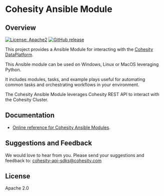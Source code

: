 <!--
  Title: Cohesity Ansible Module
  Description: This project provides a Ansible Module for interacting with the Cohesity DataPlatform
  Author: Cohesity Inc
  -->
# Cohesity Ansible Module

## Overview
[![License: Apache2](https://img.shields.io/hexpm/l/plug.svg?style=popout)](https://github.com/cohesity/cohesity-ansible-module/blob/master/LICENSE)
[![GitHub release](https://img.shields.io/github/release/cohesity/cohesity-ansible-module.svg?style=popout)](https://github.com/cohesity/cohesity-ansible-module/releases/)

This project provides a Ansible Module for interacting with the [Cohesity DataPlatform](https://www.cohesity.com/products/data-platform).

This Ansible module can be used on Windows, Linux or MacOS leveraging Python.

It includes modules, tasks, and example plays useful for automating common tasks and orchestrating workflows in your environment.

The Cohesity Ansible Module leverages Cohesity REST API to interact with the Cohesity Cluster.

## Documentation

* [Online reference for Cohesity Ansible Modules](https://cohesity.github.io/cohesity-ansible-module).

## Suggestions and Feedback

We would love to hear from you. Please send your suggestions and feedback to: [cohesity-api-sdks@cohesity.com](mailto:cohesity-api-sdks@cohesity.com)

## License

Apache 2.0
